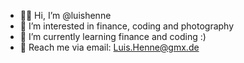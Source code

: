 - 🖖🏼 Hi, I’m @luishenne
- 👀 I’m interested in finance, coding and photography
- 📖 I’m currently learning finance and coding :)
- 📩 Reach me via email: Luis.Henne@gmx.de
